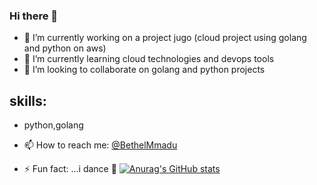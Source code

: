 ### Hi there 👋
- 🔭 I’m currently working on a project jugo (cloud project using golang and python on aws)
- 🌱 I’m currently learning cloud technologies and devops tools
- 👯 I’m looking to collaborate on golang and python projects

## skills:
- python,golang

- 📫 How to reach me:
[@BethelMmadu](https://twitter.com/BethelMmadu)

- ⚡ Fun fact: ...i dance :dancer:
[![Anurag's GitHub stats](https://github-readme-stats.vercel.app/api?username=bethel-m)](https://github.com/bethel-m/github-readme-stats)
<!--
**bethel-m/bethel-m** is a ✨ _special_ ✨ repository because its `README.md` (this file) appears on your GitHub profile.

Here are some ideas to get you started:

- 🔭 I’m currently working on ...
- 🌱 I’m currently learning ...
- 👯 I’m looking to collaborate on ...
- 🤔 I’m looking for help with ...
- 💬 Ask me about ...
- 📫 How to reach me: ...
- 😄 Pronouns: ...
- ⚡ Fun fact: ...
-->
